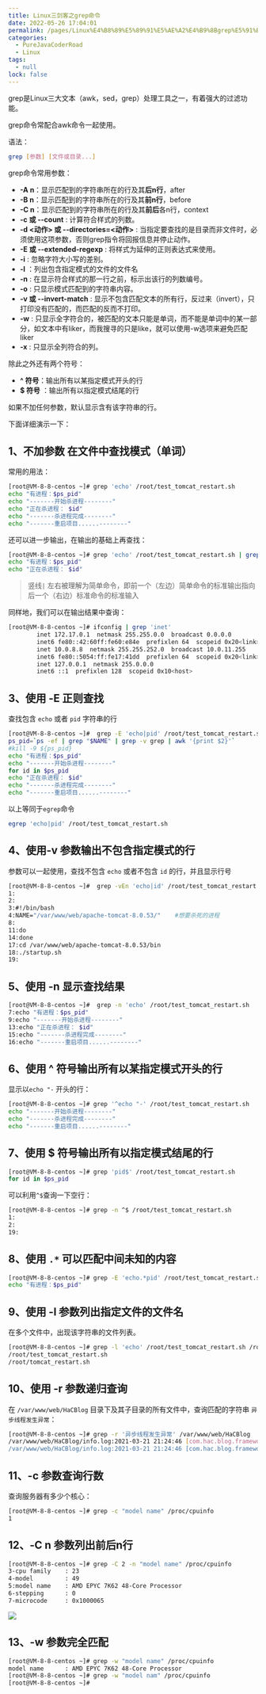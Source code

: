 ```yaml
---
title: Linux三剑客之grep命令
date: 2022-05-26 17:04:01
permalink: /pages/Linux%E4%B8%89%E5%89%91%E5%AE%A2%E4%B9%8Bgrep%E5%91%BD%E4%BB%A4
categories: 
  - PureJavaCoderRoad
  - Linux
tags: 
  - null
lock: false
---
```

grep是Linux三大文本（awk，sed，grep）处理工具之一，有着强大的过滤功能。

grep命令常配合awk命令一起使用。

语法：

```bash
grep [参数] [文件或目录...]
```

grep命令常用参数：

- **-A  n**：显示匹配到的字符串所在的行及其**后n行**，after
- **-B  n**：显示匹配到的字符串所在的行及其**前n行**，before
- **-C  n**：显示匹配到的字符串所在的行及其**前后**各n行，context
- **-c 或 --count** : 计算符合样式的列数。
- **-d <动作> 或 --directories=<动作>** : 当指定要查找的是目录而非文件时，必须使用这项参数，否则grep指令将回报信息并停止动作。
- **-E 或 --extended-regexp** : 将样式为延伸的正则表达式来使用。
- **-i** : 忽略字符大小写的差别。
- **-l** ：列出包含指定模式的文件的文件名
- **-n** : 在显示符合样式的那一行之前，标示出该行的列数编号。
- **-o** : 只显示模式匹配到的字符串内容。
- **-v 或 --invert-match** : 显示不包含匹配文本的所有行，反过来（invert），只打印没有匹配的，而匹配的反而不打印。
- **-w** : 只显示全字符合的，被匹配的文本只能是单词，而不能是单词中的某一部分，如文本中有liker，而我搜寻的只是like，就可以使用-w选项来避免匹配liker
- **-x** : 只显示全列符合的列。

除此之外还有两个符号：

- **^ 符号**：输出所有以某指定模式开头的行
- **$ 符号** ：输出所有以指定模式结尾的行



如果不加任何参数，默认显示含有该字符串的行。



下面详细演示一下：

## 1、不加参数 在文件中查找模式（单词）

常用的用法：

```bash
[root@VM-8-8-centos ~]# grep 'echo' /root/test_tomcat_restart.sh
echo "有进程：$ps_pid"
echo "-------开始杀进程--------"
echo "正在杀进程： $id"
echo "-------杀进程完成--------"
echo "-------重启项目......--------"
```

还可以进一步输出，在输出的基础上再查找：

```bash
[root@VM-8-8-centos ~]# grep 'echo' /root/test_tomcat_restart.sh | grep 'id'
echo "有进程：$ps_pid"
echo "正在杀进程： $id"
```

> 竖线`|` 左右被理解为简单命令，即前一个（左边）简单命令的标准输出指向后一个（右边）标准命令的标准输入

同样地，我们可以在输出结果中查询：

```bash
[root@VM-8-8-centos ~]# ifconfig | grep 'inet'
        inet 172.17.0.1  netmask 255.255.0.0  broadcast 0.0.0.0
        inet6 fe80::42:60ff:fe60:e84e  prefixlen 64  scopeid 0x20<link>
        inet 10.0.8.8  netmask 255.255.252.0  broadcast 10.0.11.255
        inet6 fe80::5054:ff:fe17:41dd  prefixlen 64  scopeid 0x20<link>
        inet 127.0.0.1  netmask 255.0.0.0
        inet6 ::1  prefixlen 128  scopeid 0x10<host>
```

## 3、使用 -E 正则查找

查找包含 `echo` 或者 `pid` 字符串的行

```bash
[root@VM-8-8-centos ~]#  grep -E 'echo|pid' /root/test_tomcat_restart.sh
ps_pid=`ps -ef | grep "$NAME" | grep -v grep | awk '{print $2}'`
#kill -9 ${ps_pid}
echo "有进程：$ps_pid"
echo "-------开始杀进程--------"
for id in $ps_pid
echo "正在杀进程： $id"
echo "-------杀进程完成--------"
echo "-------重启项目......--------"
```

以上等同于`egrep`命令 

```bash
egrep 'echo|pid' /root/test_tomcat_restart.sh
```


## 4、使用-v 参数输出不包含指定模式的行

参数可以一起使用，查找不包含 `echo` 或者不包含 `id` 的行，并且显示行号

```bash
[root@VM-8-8-centos ~]#  grep -vEn 'echo|id' /root/test_tomcat_restart.sh
1:
2:
3:#!/bin/bash
4:NAME="/var/www/web/apache-tomcat-8.0.53/"    #想要杀死的进程
8:
11:do
14:done
17:cd /var/www/web/apache-tomcat-8.0.53/bin
18:./startup.sh
19:
```


## 5、使用 -n 显示查找结果

```bash
[root@VM-8-8-centos ~]#  grep -n 'echo' /root/test_tomcat_restart.sh
7:echo "有进程：$ps_pid"
9:echo "-------开始杀进程--------"
13:echo "正在杀进程： $id"
15:echo "-------杀进程完成--------"
16:echo "-------重启项目......--------"
```



## 6、使用 ^ 符号输出所有以某指定模式开头的行

显示以`echo "-` 开头的行：

```bash
[root@VM-8-8-centos ~]# grep '^echo "-' /root/test_tomcat_restart.sh
echo "-------开始杀进程--------"
echo "-------杀进程完成--------"
echo "-------重启项目......--------"
```



## 7、使用 $ 符号输出所有以指定模式结尾的行

```bash
[root@VM-8-8-centos ~]# grep 'pid$' /root/test_tomcat_restart.sh
for id in $ps_pid
```

 可以利用`^$`查询一下空行：

```bash
[root@VM-8-8-centos ~]# grep -n ^$ /root/test_tomcat_restart.sh
1:
2:
19:
```

## 8、使用 `.*` 可以匹配中间未知的内容

```bash
[root@VM-8-8-centos ~]# grep -E 'echo.*pid' /root/test_tomcat_restart.sh
echo "有进程：$ps_pid"
```



## 9、使用 -l 参数列出指定文件的文件名

在多个文件中，出现该字符串的文件列表。

```bash
[root@VM-8-8-centos ~]# grep -l 'echo' /root/test_tomcat_restart.sh /root/tomcat_restart.sh
/root/test_tomcat_restart.sh
/root/tomcat_restart.sh
```

## 10、使用 -r 参数递归查询

在 `/var/www/web/HaCBlog` 目录下及其子目录的所有文件中，查询匹配的字符串 `异步线程发生异常`：

```bash
[root@VM-8-8-centos ~]# grep -r '异步线程发生异常' /var/www/web/HaCBlog
/var/www/web/HaCBlog/info.log:2021-03-21 21:24:46 [com.hac.blog.framework.config.AsyncConfig$SpringAsyncExceptionHandler:47] ERROR - 异步线程发生异常！Method [sendToAdmin]，Error Message [Mail server connection failed; nested exception is com.sun.mail.util.MailConnectException: Couldn't connect to host, port: xxx, 465; timeout 50000;
/var/www/web/HaCBlog/info.log:2021-03-21 21:24:46 [com.hac.blog.framework.config.AsyncConfig$SpringAsyncExceptionHandler:47] ERROR - 异步线程发生异常！Method [asyncSaveSystemLog]，Error Message [null]
```

## 11、-c 参数查询行数

查询服务器有多少个核心：

```bash
[root@VM-8-8-centos ~]# grep -c "model name" /proc/cpuinfo
1
```

## 12、-C  n 参数列出前后n行

```bash
[root@VM-8-8-centos ~]# grep -C 2 -n "model name" /proc/cpuinfo
3-cpu family    : 23
4-model         : 49
5:model name    : AMD EPYC 7K62 48-Core Processor
6-stepping      : 0
7-microcode     : 0x1000065
```

![](https://cdn.jsdelivr.net/gh/DogerRain/image@main/img/image-20210322161236954.png)



## 13、-w 参数完全匹配

```bash
[root@VM-8-8-centos ~]# grep -w "model name" /proc/cpuinfo
model name      : AMD EPYC 7K62 48-Core Processor
[root@VM-8-8-centos ~]# grep -w "model nam" /proc/cpuinfo
[root@VM-8-8-centos ~]#
```


